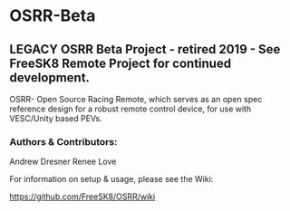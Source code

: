 # OSRR-Beta

## LEGACY OSRR Beta Project - retired 2019 - See FreeSK8 Remote Project for continued development. 

OSRR- Open Source Racing Remote, which serves as an open spec reference design for a robust remote control device, for use with VESC/Unity based PEVs. 

### Authors & Contributors:
Andrew Dresner
Renee Love

For information on setup & usage, please see the Wiki: 

https://github.com/FreeSK8/OSRR/wiki

